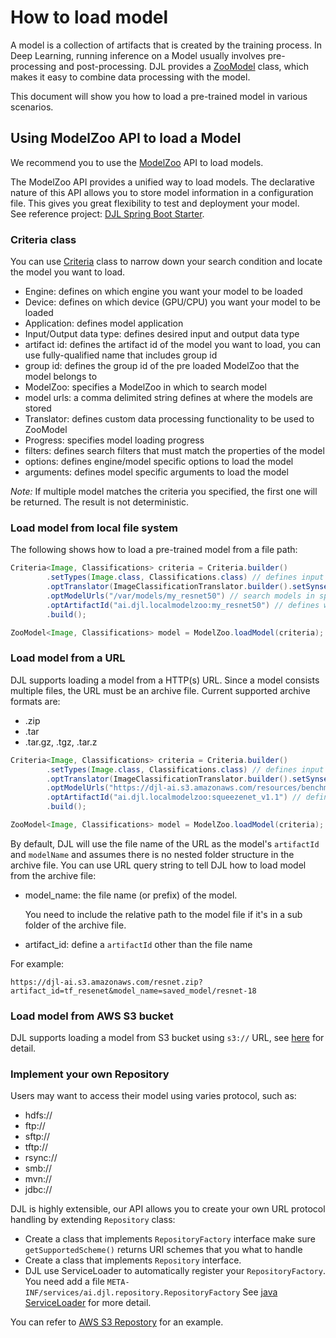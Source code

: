 # How to load model

A model is a collection of artifacts that is created by the training process.
In Deep Learning, running inference on a Model usually involves pre-processing and post-processing.
DJL provides a [ZooModel](https://javadoc.io/static/ai.djl/api/0.6.0/index.html?ai/djl/repository/zoo/ZooModel.html) 
class, which makes it easy to combine data processing with the model.

This document will show you how to load a pre-trained model in various scenarios.

## Using ModelZoo API to load a Model

We recommend you to use the [ModelZoo](https://javadoc.io/static/ai.djl/api/0.6.0/index.html?ai/djl/repository/zoo/ModelZoo.html)
API to load models.

The ModelZoo API provides a unified way to load models. The declarative nature of this API allows you to store model
information in a configuration file. This gives you great flexibility to test and deployment your model.  
See reference project: [DJL Spring Boot Starter](https://github.com/awslabs/djl-spring-boot-starter#spring-djl-mxnet-autoconfiguration). 

### Criteria class

You can use [Criteria](https://javadoc.io/static/ai.djl/api/0.6.0/index.html?ai/djl/repository/zoo/Criteria.html) class 
to narrow down your search condition and locate the model you want to load.
- Engine: defines on which engine you want your model to be loaded
- Device: defines on which device (GPU/CPU) you want your model to be loaded
- Application: defines model application
- Input/Output data type: defines desired input and output data type
- artifact id: defines the artifact id of the model you want to load, you can use fully-qualified name that includes group id
- group id: defines the group id of the pre loaded ModelZoo that the model belongs to
- ModelZoo: specifies a ModelZoo in which to search model
- model urls: a comma delimited string defines at where the models are stored 
- Translator: defines custom data processing functionality to be used to ZooModel
- Progress: specifies model loading progress
- filters: defines search filters that must match the properties of the model
- options: defines engine/model specific options to load the model
- arguments: defines model specific arguments to load the model

*Note:* If multiple model matches the criteria you specified, the first one will be returned. The result is not deterministic.

### Load model from local file system

The following shows how to load a pre-trained model from a file path:
```java
Criteria<Image, Classifications> criteria = Criteria.builder()
        .setTypes(Image.class, Classifications.class) // defines input and output data type
        .optTranslator(ImageClassificationTranslator.builder().setSynsetArtifactName("synset.txt").build())
        .optModelUrls("/var/models/my_resnet50") // search models in specified path
        .optArtifactId("ai.djl.localmodelzoo:my_resnet50") // defines which model to load
        .build();

ZooModel<Image, Classifications> model = ModelZoo.loadModel(criteria);
```

### Load model from a URL

DJL supports loading a model from a HTTP(s) URL. Since a model consists multiple files, the URL must be
an archive file. Current supported archive formats are:
- .zip
- .tar
- .tar.gz, .tgz, .tar.z

```java
Criteria<Image, Classifications> criteria = Criteria.builder()
        .setTypes(Image.class, Classifications.class) // defines input and output data type
        .optTranslator(ImageClassificationTranslator.builder().setSynsetArtifactName("synset.txt").build())
        .optModelUrls("https://djl-ai.s3.amazonaws.com/resources/benchmark/squeezenet_v1.1.tar.gz") // search models in specified path
        .optArtifactId("ai.djl.localmodelzoo:squeezenet_v1.1") // defines which model to load
        .build();

ZooModel<Image, Classifications> model = ModelZoo.loadModel(criteria);
```

By default, DJL will use the file name of the URL as the model's `artifactId` and `modelName` and assumes there
is no nested folder structure in the archive file.
You can use URL query string to tell DJL how to load model from the archive file:
- model_name: the file name (or prefix) of the model.

    You need to include the relative path to the model file if it's in a sub folder of the archive file. 
- artifact_id: define a `artifactId` other than the file name

For example:
```
https://djl-ai.s3.amazonaws.com/resnet.zip?artifact_id=tf_resenet&model_name=saved_model/resnet-18
```

### Load model from AWS S3 bucket
DJL supports loading a model from S3 bucket using `s3://` URL, see [here](../3rdparty/aws-ai/README.md) for detail.

### Implement your own Repository
Users may want to access their model using varies protocol, such as:
- hdfs://
- ftp://
- sftp://
- tftp://
- rsync://
- smb://
- mvn://
- jdbc://

DJL is highly extensible, our API allows you to create your own URL protocol handling by extending `Repository` class:
- Create a class that implements `RepositoryFactory` interface
    make sure `getSupportedScheme()` returns URI schemes that you what to handle
- Create a class that implements `Repository` interface.
- DJL use ServiceLoader to automatically register your `RepositoryFactory`. You need add a file `META-INF/services/ai.djl.repository.RepositoryFactory`
    See [java ServiceLoader](https://docs.oracle.com/javase/9/docs/api/java/util/ServiceLoader.html) for more detail.

You can refer to [AWS S3 Repostory](../3rdparty/aws-ai/README.md) for an example.
